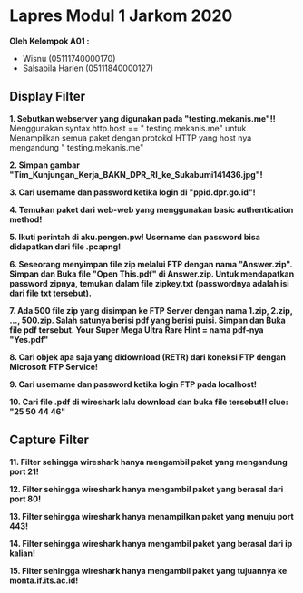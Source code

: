 #  Lapres Modul 1 Jarkom 2020

**Oleh Kelompok A01 :**
- Wisnu (05111740000170)
- Salsabila Harlen (05111840000127)

## Display Filter
**1. Sebutkan webserver yang digunakan pada "testing.mekanis.me"!!**
Menggunakan syntax http.host == " testing.mekanis.me" untuk Menampilkan semua paket dengan protokol HTTP yang host nya mengandung " testing.mekanis.me"


**2. Simpan gambar "Tim_Kunjungan_Kerja_BAKN_DPR_RI_ke_Sukabumi141436.jpg"!**

**3. Cari username dan password ketika login di "ppid.dpr.go.id"!**

**4. Temukan paket dari web-web yang menggunakan basic authentication method!**

**5. Ikuti perintah di aku.pengen.pw! Username dan password bisa didapatkan dari file .pcapng!**

**6. Seseorang menyimpan file zip melalui FTP dengan nama "Answer.zip". Simpan dan Buka file "Open This.pdf" di Answer.zip. Untuk mendapatkan password zipnya, temukan dalam file zipkey.txt (passwordnya adalah isi dari file txt tersebut).**

**7. Ada 500 file zip yang disimpan ke FTP Server dengan nama 1.zip, 2.zip, ..., 500.zip. Salah satunya berisi pdf yang berisi puisi. Simpan dan Buka file pdf tersebut. Your Super Mega Ultra Rare Hint = nama pdf-nya "Yes.pdf"**

**8. Cari objek apa saja yang didownload (RETR) dari koneksi FTP dengan Microsoft FTP Service!**

**9. Cari username dan password ketika login FTP pada localhost!**

**10. Cari file .pdf di wireshark lalu download dan buka file tersebut!! clue: "25 50 44 46"**

## Capture Filter
**11. Filter sehingga wireshark hanya mengambil paket yang mengandung port 21!**

**12. Filter sehingga wireshark hanya mengambil paket yang berasal dari port 80!**

**13. Filter sehingga wireshark hanya menampilkan paket yang menuju port 443!**

**14. Filter sehingga wireshark hanya mengambil paket yang berasal dari ip kalian!**

**15. Filter sehingga wireshark hanya mengambil paket yang tujuannya ke monta.if.its.ac.id!**


 
